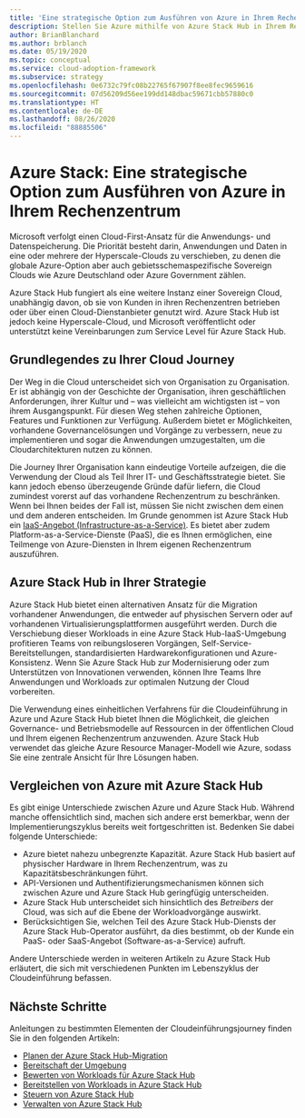 ```yaml
---
title: 'Eine strategische Option zum Ausführen von Azure in Ihrem Rechenzentrum: Azure Stack'
description: Stellen Sie Azure mithilfe von Azure Stack Hub in Ihrem Rechenzentrum bereit.
author: BrianBlanchard
ms.author: brblanch
ms.date: 05/19/2020
ms.topic: conceptual
ms.service: cloud-adoption-framework
ms.subservice: strategy
ms.openlocfilehash: 0e6732c79fc08b22765f67907f8ee8fec9659616
ms.sourcegitcommit: 07d56209d56ee199dd148dbac59671cbb57880c0
ms.translationtype: HT
ms.contentlocale: de-DE
ms.lasthandoff: 08/26/2020
ms.locfileid: "88885506"
---
```

# <a name="azure-stack-a-strategic-option-for-running-azure-in-your-datacenter"></a>Azure Stack: Eine strategische Option zum Ausführen von Azure in Ihrem Rechenzentrum

Microsoft verfolgt einen Cloud-First-Ansatz für die Anwendungs- und Datenspeicherung. Die Priorität besteht darin, Anwendungen und Daten in eine oder mehrere der Hyperscale-Clouds zu verschieben, zu denen die globale Azure-Option aber auch gebietsschemaspezifische Sovereign Clouds wie Azure Deutschland oder Azure Government zählen.

Azure Stack Hub fungiert als eine weitere Instanz einer Sovereign Cloud, unabhängig davon, ob sie von Kunden in ihren Rechenzentren betrieben oder über einen Cloud-Dienstanbieter genutzt wird. Azure Stack Hub ist jedoch keine Hyperscale-Cloud, und Microsoft veröffentlicht oder unterstützt keine Vereinbarungen zum Service Level für Azure Stack Hub.

## <a name="understand-your-cloud-journey"></a>Grundlegendes zu Ihrer Cloud Journey

Der Weg in die Cloud unterscheidet sich von Organisation zu Organisation. Er ist abhängig von der Geschichte der Organisation, ihren geschäftlichen Anforderungen, ihrer Kultur und – was vielleicht am wichtigsten ist – von ihrem Ausgangspunkt. Für diesen Weg stehen zahlreiche Optionen, Features und Funktionen zur Verfügung. Außerdem bietet er Möglichkeiten, vorhandene Governancelösungen und Vorgänge zu verbessern, neue zu implementieren und sogar die Anwendungen umzugestalten, um die Cloudarchitekturen nutzen zu können.

Die Journey Ihrer Organisation kann eindeutige Vorteile aufzeigen, die die Verwendung der Cloud als Teil Ihrer IT- und Geschäftsstrategie bietet. Sie kann jedoch ebenso überzeugende Gründe dafür liefern, die Cloud zumindest vorerst auf das vorhandene Rechenzentrum zu beschränken. Wenn bei Ihnen beides der Fall ist, müssen Sie nicht zwischen dem einen und dem anderen entscheiden. Im Grunde genommen ist Azure Stack Hub ein [IaaS-Angebot (Infrastructure-as-a-Service)](https://azure.microsoft.com/blog/azure-stack-iaas-part-one). Es bietet aber zudem Platform-as-a-Service-Dienste (PaaS), die es Ihnen ermöglichen, eine Teilmenge von Azure-Diensten in Ihrem eigenen Rechenzentrum auszuführen.

## <a name="azure-stack-hub-in-your-strategy"></a>Azure Stack Hub in Ihrer Strategie

Azure Stack Hub bietet einen alternativen Ansatz für die Migration vorhandener Anwendungen, die entweder auf physischen Servern oder auf vorhandenen Virtualisierungsplattformen ausgeführt werden. Durch die Verschiebung dieser Workloads in eine Azure Stack Hub-IaaS-Umgebung profitieren Teams von reibungsloseren Vorgängen, Self-Service-Bereitstellungen, standardisierten Hardwarekonfigurationen und Azure-Konsistenz. Wenn Sie Azure Stack Hub zur Modernisierung oder zum Unterstützen von Innovationen verwenden, können Ihre Teams Ihre Anwendungen und Workloads zur optimalen Nutzung der Cloud vorbereiten.

Die Verwendung eines einheitlichen Verfahrens für die Cloudeinführung in Azure und Azure Stack Hub bietet Ihnen die Möglichkeit, die gleichen Governance- und Betriebsmodelle auf Ressourcen in der öffentlichen Cloud und Ihrem eigenen Rechenzentrum anzuwenden. Azure Stack Hub verwendet das gleiche Azure Resource Manager-Modell wie Azure, sodass Sie eine zentrale Ansicht für Ihre Lösungen haben.

## <a name="compare-azure-with-azure-stack-hub"></a>Vergleichen von Azure mit Azure Stack Hub

Es gibt einige Unterschiede zwischen Azure und Azure Stack Hub. Während manche offensichtlich sind, machen sich andere erst bemerkbar, wenn der Implementierungszyklus bereits weit fortgeschritten ist. Bedenken Sie dabei folgende Unterschiede:

- Azure bietet nahezu unbegrenzte Kapazität. Azure Stack Hub basiert auf physischer Hardware in Ihrem Rechenzentrum, was zu Kapazitätsbeschränkungen führt.
- API-Versionen und Authentifizierungsmechanismen können sich zwischen Azure und Azure Stack Hub geringfügig unterscheiden.
- Azure Stack Hub unterscheidet sich hinsichtlich des *Betreibers* der Cloud, was sich auf die Ebene der Workloadvorgänge auswirkt.
- Berücksichtigen Sie, welchen Teil des Azure Stack Hub-Diensts der Azure Stack Hub-Operator ausführt, da dies bestimmt, ob der Kunde ein PaaS- oder SaaS-Angebot (Software-as-a-Service) aufruft.

Andere Unterschiede werden in weiteren Artikeln zu Azure Stack Hub erläutert, die sich mit verschiedenen Punkten im Lebenszyklus der Cloudeinführung befassen.

## <a name="next-steps"></a>Nächste Schritte

Anleitungen zu bestimmten Elementen der Cloudeinführungsjourney finden Sie in den folgenden Artikeln:

- [Planen der Azure Stack Hub-Migration](./plan.md)
- [Bereitschaft der Umgebung](./ready.md)
- [Bewerten von Workloads für Azure Stack Hub](./migrate-assess.md)
- [Bereitstellen von Workloads in Azure Stack Hub](./migrate-deploy.md)
- [Steuern von Azure Stack Hub](./govern.md)
- [Verwalten von Azure Stack Hub](./manage.md)
